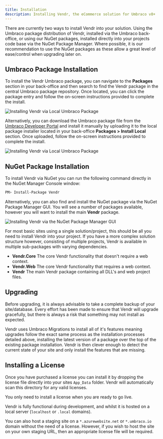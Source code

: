 ```yaml
---
title: Installation
description: Installing Vendr, the eCommerce solution for Umbraco v8+
---
```


There are currently two ways to install Vendr into your solution. Using the Umbraco package distribution of Vendr, installed via the Umbraco back-office, or using our NuGet packages, installed directly into your projects code base via the NuGet Package Manager. Where possible, it is our recommendation to use the NuGet packages as these allow a great level of ease/control when upgrading later on.

## Umbraco Package Installation

To install the Vendr Umbraco package, you can navigate to the **Packages** section in your back-office and then search to find the Vendr package in the central Umbraco package repository. Once located, you can click the package entry and follow the on-screen instructions provided to complete the install.

![Installing Vendr via Local Umbraco Package](~/assets/images/screenshots/umbraco_packages_install.png)

Alternatively, you can download the Umbraco package file from the [Umbraco Developer Portal](https://our.umbraco.com/packages/website-utilities/vendr/) and install it manually by uploading it to the local package installer located in your back-office **Packages > Install Local** section. Once uploaded, follow the on-screen instructions provided to complete the install.

![Installing Vendr via Local Umbraco Package](~/assets/images/screenshots/umbraco_local_package_install.png)

## NuGet Package Installation

To install Vendr via NuGet you can run the following command directly in the NuGet Manager Console window:

```bash
PM> Install-Package Vendr
```

Alternatively, you can also find and install the NuGet package via the NuGet Package Manager GUI. You will see a number of packages available, however you will want to install the main **Vendr** package.

![Installing Vendr via the NuGet Package Manager GUI](~/assets/images/screenshots/nuget_package_manager_gui.png)

For most basic sites using a single solution/project, this should be all you need to install Vendr into your project. If you have a more complex solution structure however, consisting of multiple projects, Vendr is available in multiple sub-packages with varying dependencies.

* **Vendr.Core** The core Vendr functionality that doesn't require a web context.
* **Vendr.Web** The core Vendr functionality that requires a web context.
* **Vendr** The main Vendr package containing all DLL's and web project files.

## Upgrading

<message-box type="warn" heading="Before you upgrade">

Before upgrading, it is always advisable to take a complete backup of your site/database. Every effort has been made to ensure that Vendr will upgrade gracefully, but there is always a risk that something may not install as expected.

</message-box>

Vendr uses Umbraco Migrations to install all of it's features meaning upgrades follow the exact same process as the installation processes detailed above, installing the latest version of a package over the top of the existing package installation. Vendr is then clever enough to detect the current state of your site and only install the features that are missing.

## Installing a License 

Once you have purchased a license you can install it by dropping the license file directly into your sites `App_Data` folder. Vendr will automatically scan this directory for any valid licenses.

<message-box type="info" heading="When do i need a license?">

You only need to install a license when you are ready to go live. 

Vendr is fully functional during development, and whilst it is hosted on a local server (`localhost` or `.local` domains).

You can also host a staging site on a `*.azurewebsite.net` or `*.umbraco.io` domain without the need of a license. However, if you wish to host the site on your own staging URL, then an appropriate license file will be required.

</message-box>
